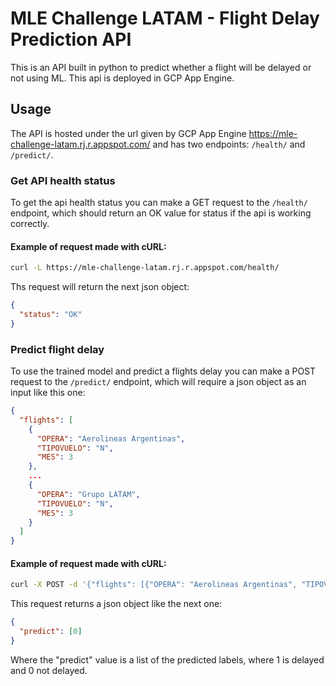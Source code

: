 # MLE Challenge LATAM - Flight Delay Prediction API

This is an API built in python to predict whether a flight will be delayed or not using ML. This api is deployed in GCP App Engine.

## Usage

The API is hosted under the url given by GCP App Engine https://mle-challenge-latam.rj.r.appspot.com/ and has two endpoints: ```/health/``` and ```/predict/```.

### Get API health status
To get the api health status you can make a GET request to the ```/health/``` endpoint, which should return an OK value for status if the api is working correctly.

#### Example of request made with cURL:
```bash
curl -L https://mle-challenge-latam.rj.r.appspot.com/health/
```
Ths request will return the next json object:
```json
{
  "status": "OK"
}
```

### Predict flight delay

To use the trained model and predict a flights delay you can make a POST request to the ```/predict/``` endpoint, which will require a json object as an input like this one:
```json
{
  "flights": [
    {
      "OPERA": "Aerolineas Argentinas", 
      "TIPOVUELO": "N", 
      "MES": 3
    },
    ...
    {
      "OPERA": "Grupo LATAM", 
      "TIPOVUELO": "N", 
      "MES": 3
    }
  ]
}
```
#### Example of request made with cURL:

```bash
curl -X POST -d '{"flights": [{"OPERA": "Aerolineas Argentinas", "TIPOVUELO": "N", "MES": 3}]}' https://mle-challenge-latam.rj.r.appspot.com/predict
```
This request returns a json object like the next one:
```json
{
  "predict": [0]
}
```
Where the "predict" value is a list of the predicted labels, where 1 is delayed and 0 not delayed.